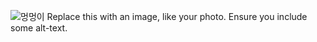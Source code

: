 ![멍멍이](https://user-images.githubusercontent.com/68420044/113393292-6bbe1780-93d1-11eb-8bbe-db5c1e32d068.jpg)
Replace this with an image, like your photo. Ensure you include some alt-text.
